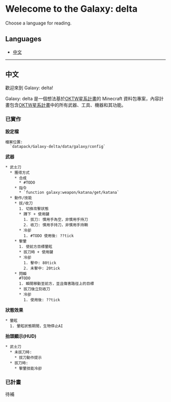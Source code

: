 # Welecome to the Galaxy: delta
Choose a language for reading.

## Languages
  * [中文](#中文)

---

## 中文
歡迎來到 Galaxy: delta!

Galaxy: delta 是一個想法基於[OKTW星系計畫](https://github.com/OKTW-Network/Galaxy)的 Minecraft 資料包專案，內容計畫包含[OKTW星系計畫](https://github.com/OKTW-Network/Galaxy)中的所有武器、工具、機器和其功能。



### 已實作
  __設定檔__
  
    檔案位置:
	  `datapack/Galaxy-delta/data/galaxy/config`


  __武器__
  
    * 武士刀
	  * 獲得方式
	    * 合成
		  * #TODO
		* 指令
		  * `function galaxy:weapon/katana/get/katana`
	  * 動作/技能
	    * 拔/收刀
		  1. 切換攻擊狀態
		  * 蹲下 + 使用鍵
		    1. 拔刀: 慣用手為空，非慣用手持刀
		    2. 收刀: 慣用手持刀，非慣用手持鞘
		  * 冷卻
			1. #TODO 使用後: ??tick
		* 擊暈
		  1. 使前方目標暈眩
		  * 拔刀時 + 使用鍵
		  * 冷卻
			1. 擊中: 80tick
		    2. 未擊中: 20tick
		* 閃瞬
		  #TODO
		  1. 瞬間移動至前方，並且傷害路徑上的目標
		  * 拔刀後立刻收刀
		  * 冷卻
			1. 使用後: ??tick


  __狀態效果__
  
    * 暈眩
	  1. 暈眩狀態期間，生物停止AI


  __抬頭顯示(HUD)__
  
    * 武士刀
	  * 未拔刀時:
	    * 拔刀動作提示
      * 拔刀時:
	    * 擊暈技能冷卻


### 已計畫
  待補

